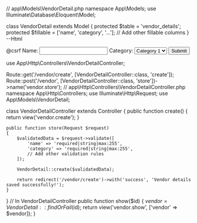 // app\Models\VendorDetail.php
namespace App\Models;
use Illuminate\Database\Eloquent\Model;

class VendorDetail extends Model
{
    protected $table = 'vendor_details';
    protected $fillable = ['name', 'category', '...']; // Add other fillable columns
}
--Html
<form action="{{ route('vendor.store') }}" method="post">
    @csrf
    <label for="name">Name:</label>
    <input type="text" name="name" id="name">
    <label for="category">Category:</label>
    <select name="category" id="category">
        <option value="Category 1">Category 1</option>
        <option value="Category 2">Category 2</option>
        <!-- Add other options dynamically -->
    </select>
    <!-- Add other input fields -->
    <button type="submit">Submit</button>
</form>
use App\Http\Controllers\VendorDetailController;

Route::get('/vendor/create', [VendorDetailController::class, 'create']);
Route::post('/vendor', [VendorDetailController::class, 'store'])->name('vendor.store');
// app\Http\Controllers\VendorDetailController.php
namespace App\Http\Controllers;
use Illuminate\Http\Request;
use App\Models\VendorDetail;

class VendorDetailController extends Controller
{
    public function create()
    {
        return view('vendor.create');
    }

    public function store(Request $request)
    {
        $validatedData = $request->validate([
            'name' => 'required|string|max:255',
            'category' => 'required|string|max:255',
            // Add other validation rules
        ]);

        VendorDetail::create($validatedData);

        return redirect('/vendor/create')->with('success', 'Vendor details saved successfully!');
    }
}
// In VendorDetailController
public function show($id)
{
    $vendor = VendorDetail::findOrFail($id);
    return view('vendor.show', ['vendor' => $vendor]);
}
